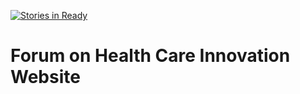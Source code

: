 [![Stories in Ready](https://badge.waffle.io/codekiln/fhi.png?label=ready&title=Ready)](https://waffle.io/codekiln/fhi)
# Forum on Health Care Innovation Website